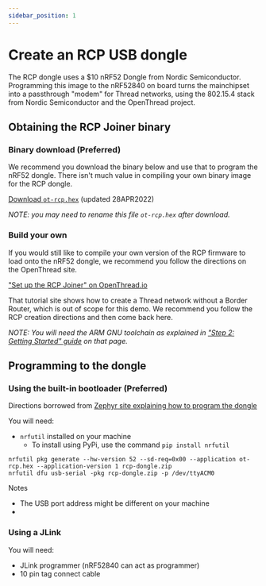 ```yaml
---
sidebar_position: 1
---
```


# Create an RCP USB dongle

The RCP dongle uses a $10 nRF52 Dongle from Nordic Semiconductor. Programming this image to the nRF52840 on board turns the mainchipset into a passthrough "modem" for Thread networks, using the 802.15.4 stack from Nordic Semiconductor and the OpenThread project. 

## Obtaining the RCP Joiner binary

### Binary download (Preferred)

We recommend you download the binary below and use that to program the nRF52 dongle. There isn't much value in compiling your own binary image for the RCP dongle. 

[Download `ot-rcp.hex`](binaries/ot-rcp.hex) (updated 28APR2022)

*NOTE: you may need to rename this file `ot-rcp.hex` after download.*

### Build your own

If you would still like to compile your own version of the RCP firmware to load onto the nRF52 dongle, we recommend you follow the directions on the OpenThread site. 

["Set up the RCP Joiner" on OpenThread.io](https://openthread.io/codelabs/openthread-hardware#3)

That tutorial site shows how to create a Thread network without a Border Router, which is out of scope for this demo. We recommend you follow the RCP creation directions and then come back here.

*NOTE: You will need the ARM GNU toolchain as explained in ["Step 2: Getting Started" guide](https://openthread.io/codelabs/openthread-hardware#0) on that page.* 

## Programming to the dongle


### Using the built-in bootloader (Preferred)

Directions borrowed from [Zephyr site explaining how to program the dongle](https://docs.zephyrproject.org/3.0.0/boards/arm/nrf52840dongle_nrf52840/doc/index.html)

You will need:
* `nrfutil` installed on your machine
  * To install using PyPi, use the command `pip install nrfutil`

```
nrfutil pkg generate --hw-version 52 --sd-req=0x00 --application ot-rcp.hex --application-version 1 rcp-dongle.zip
nrfutil dfu usb-serial -pkg rcp-dongle.zip -p /dev/ttyACM0
```

Notes

* The USB port address might be different on your machine
* 

### Using a JLink

You will need:
* JLink programmer (nRF52840 can act as programmer)
* 10 pin tag connect cable
